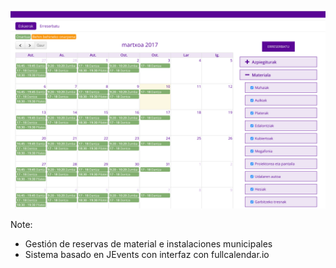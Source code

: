 ![alt text](images/erreserba.png)

Note:
* Gestión de reservas de material e instalaciones municipales
* Sistema basado en JEvents con interfaz con fullcalendar.io